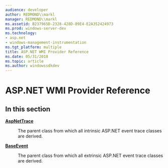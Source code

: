 ```yaml
---
audience: developer
author: REDMOND\\markl
manager: REDMOND\\markl
ms.assetid: B237965D-2328-428D-89E4-E2A352424973
ms.prod: windows-server-dev
ms.technology:
- asp.net
- windows-management-instrumentation
ms.tgt_platform: multiple
title: ASP.NET WMI Provider Reference
ms.date: 05/31/2018
ms.topic: article
ms.author: windowssdkdev
---
```


# ASP.NET WMI Provider Reference

## In this section

<dl> <dt>

[**AspNetTrace**](aspnettrace.md)
</dt> <dd>

The parent class from which all intrinsic ASP.NET event trace classes are derived.

</dd> <dt>

[**BaseEvent**](baseevent.md)
</dt> <dd>

The parent class from which all extrinsic ASP.NET event trace classes are derived.

</dd> </dl>

 

 




